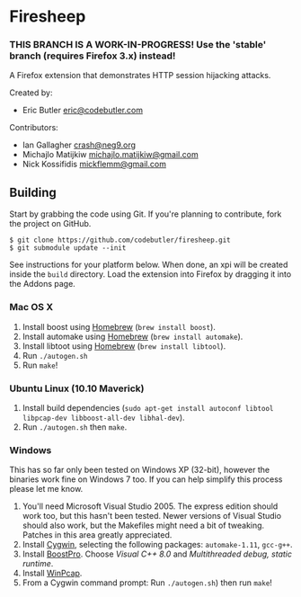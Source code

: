 # Firesheep

### **THIS BRANCH IS A WORK-IN-PROGRESS! Use the 'stable' branch (requires Firefox 3.x) instead!**

A Firefox extension that demonstrates HTTP session hijacking attacks.

Created by: 

  * Eric Butler <eric@codebutler.com>

Contributors:

  * Ian Gallagher <crash@neg9.org>
  * Michajlo Matijkiw <michajlo.matijkiw@gmail.com>
  * Nick Kossifidis <mickflemm@gmail.com>

## Building

Start by grabbing the code using Git. If you're planning to contribute, fork the project on GitHub.

    $ git clone https://github.com/codebutler/firesheep.git
    $ git submodule update --init

See instructions for your platform below. When done, an xpi will be created inside the `build` directory. Load the extension into Firefox by dragging it into the Addons page.

### Mac OS X

1. Install boost using [Homebrew][1] (`brew install boost`).
2. Install automake using [Homebrew][1] (`brew install automake`).
3. Install libtoot using [Homebrew][1] (`brew install libtool`).
4. Run `./autogen.sh`
5. Run `make`!

### Ubuntu Linux (10.10 Maverick)

1. Install build dependencies (`sudo apt-get install autoconf libtool libpcap-dev libboost-all-dev libhal-dev`).
2. Run `./autogen.sh` then `make`.

### Windows

This has so far only been tested on Windows XP (32-bit), however the binaries work fine on Windows 7 too. If you can help simplify this process please let me know.

1. You'll need Microsoft Visual Studio 2005. The express edition should work too, but this hasn't been tested. Newer versions of Visual Studio should also work, but the Makefiles might need a bit of tweaking. Patches in this area greatly appreciated.
2. Install [Cygwin][3], selecting the following packages: `automake-1.11`, `gcc-g++`.
3. Install [BoostPro][4]. Choose *Visual C++ 8.0* and *Multithreaded debug, static runtime*.
4. Install [WinPcap][6].
5. From a Cygwin command prompt: Run `./autogen.sh`) then run `make`!

[1]: http://mxcl.github.com/homebrew/
[3]: http://www.cygwin.com/
[4]: http://www.boostpro.com/download/
[5]: http://en.wikipedia.org/wiki/Promiscuous_mode
[6]: http://www.winpcap.org/install/default.htm
